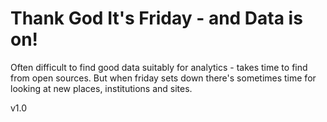 # Thank God It's Friday - and Data is on!

Often difficult to find good data suitably for analytics - takes time to find from  open sources.
But when friday sets down there's sometimes time for looking at new places, institutions and sites.




v1.0
